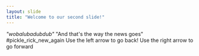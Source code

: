```yaml
---
layout: slide
title: "Welcome to our second slide!"
---
```

*"wobalubadubdub"*
"And that's the way the news goes"
#pickle_rick_new_again
Use the left arrow to go back!
Use the right arrow to go forward
